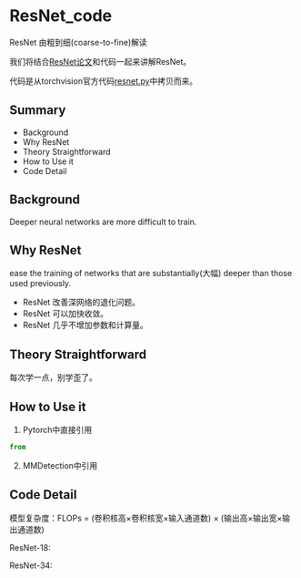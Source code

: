 # ResNet_code
ResNet 由粗到细(coarse-to-fine)解读

我们将结合[ResNet论文](https://arxiv.org/abs/1512.03385)和代码一起来讲解ResNet。

代码是从torchvision官方代码[resnet.py](https://github.com/pytorch/vision/blob/main/torchvision/models/resnet.py)中拷贝而来。

## Summary
- Background
- Why ResNet
- Theory Straightforward
- How to Use it
- Code Detail

## Background
Deeper neural networks are more difficult to train.

## Why ResNet
ease the training of networks that are substantially(大幅) deeper than those used previously.

- ResNet 改善深网络的退化问题。
- ResNet 可以加快收敛。
- ResNet 几乎不增加参数和计算量。


## Theory Straightforward
每次学一点，别学歪了。

## How to Use it

1. Pytorch中直接引用

```Python
from 

```

2. MMDetection中引用


## Code Detail


模型复杂度：FLOPs = (卷积核高×卷积核宽×输入通道数) × (输出高×输出宽×输出通道数)

ResNet-18:

ResNet-34:

